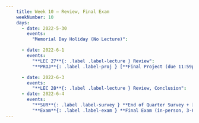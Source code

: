 ```yaml
---
    title: Week 10 – Review, Final Exam
    weekNumber: 10
    days:
      - date: 2022-5-30
        events:
          "Memorial Day Holiday (No Lecture)":

      - date: 2022-6-1
        events:
          "**LEC 27**{: .label .label-lecture } Review":
          "**PROJ**{: .label .label-proj } [**Final Project (due 11:59pm)**](http://datahub.ucsd.edu/user-redirect/git-sync?repo=https://github.com/dsc-courses/dsc10-2022-sp&subPath=final_project/FinalProject.ipynb) ([find a partner](https://docs.google.com/spreadsheets/d/1Zs1CuHFlhYITrMfD6mSTTH9V27o9Z1WcbYpo0RLvWik/edit?usp=sharing)) ([pair programming](../pair-programming))":

      - date: 2022-6-3
        events:
          "**LEC 28**{: .label .label-lecture } Review, Conclusion":
      - date: 2022-6-4
        events:
          "**SUR**{: .label .label-survey } **End of Quarter Survey + [CAPEs](https://cape.ucsd.edu) (due 2:59pm) + [TA Evals](https://academicaffairs.ucsd.edu/Modules/Evals) (due 6/6 11:59pm)**":
          "**Exam**{: .label .label-exam } **Final Exam (in-person, 3-6pm)**":
---
```

